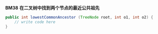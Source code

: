 **BM38** **在二叉树中找到两个节点的最近公共祖先**

```java
public int lowestCommonAncestor (TreeNode root, int o1, int o2) {
    // write code here
}
```

